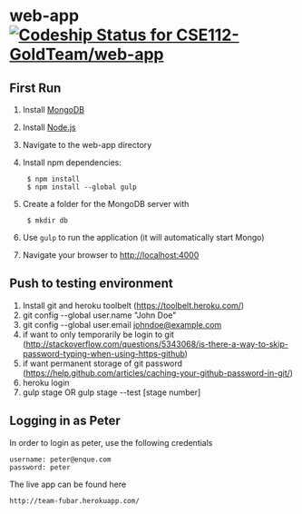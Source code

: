 # web-app [ ![Codeship Status for CSE112-GoldTeam/web-app](https://codeship.com/projects/5f33bf40-cb9d-0133-dbda-4a84e368cd36/status?branch=master)](https://codeship.com/projects/59497)

First Run
----------------------------
1. Install [MongoDB](https://www.mongodb.org/downloads)
2. Install [Node.js](http://nodejs.org/download/)
3. Navigate to the web-app directory
4. Install npm dependencies:

        $ npm install
        $ npm install --global gulp

5. Create a folder for the MongoDB server with

        $ mkdir db

6. Use ``gulp`` to run the application (it will automatically start Mongo)
7. Navigate your browser to [http://localhost:4000](http://localhost:4000/)

Push to testing environment
----------------------------
1. Install git and heroku toolbelt (https://toolbelt.heroku.com/)
2. git config --global user.name "John Doe"
3. git config --global user.email johndoe@example.com
4. if want to only temporarily be login to git (http://stackoverflow.com/questions/5343068/is-there-a-way-to-skip-password-typing-when-using-https-github)
5. if want permanent storage of git password (https://help.github.com/articles/caching-your-github-password-in-git/)
6. heroku login
7. gulp stage OR gulp stage --test [stage number]


Logging in as Peter
----------------------------
In order to login as peter, use the following credentials

	username: peter@enque.com
	password: peter
	
The live app can be found here

	http://team-fubar.herokuapp.com/

